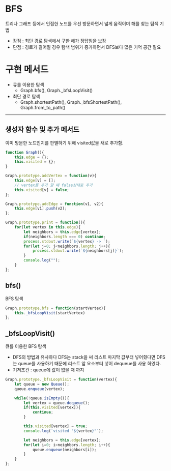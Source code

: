 # BFS
트리나 그래프 등에서 인접한 노드를 우선 방문하면서 넓게 움직이며 해를 찾는 탐색 기법
- 장점 : 최단 경로 탐색에서 구한 해가 정답임을 보장
- 단점 : 경로가 길어질 경우 탐색 범위가 증가하면서 DFS보다 많은 기억 공간 필요
# 구현 메서드
- 큐를 이용한 탐색
    - Graph.bfs(), Graph._bfsLoopVisit()
- 최단 경로 탐색
    - Graph.shortestPath(), Graph._bfsShortestPath(), Graph.from_to_path()
---
## 생성자 함수 및 추가 메서드
이미 방문한 노드인지를 판별하기 위해 visited값을 새로 추가함.
```javascript
function Graph(){
    this.edge = {};
    this.visited = {};
}

Graph.prototype.addVertex = function(v){
    this.edge[v] = [];
    // vertex를 추가 할 때 false상태로 추가
    this.visited[v] = false;
};

Graph.prototype.addEdge = function(v1, v2){
    this.edge[v1].push(v2);
};

Graph.prototype.print = function(){
    for(let vertex in this.edge){
        let neighbors = this.edge[vertex];
        if(neighbors.length === 0) continue;
        process.stdout.write(`${vertex} -> `);
        for(let j=0; j<neighbors.length; j++){
            process.stdout.write(`${neighbors[j]}`);
        }
        console.log("");
    }
};
```
## bfs()
BFS 탐색
```javascript
Graph.prototype.bfs = function(startVertex){
    this._bfsLoopVisit(startVertex)
};
```
## _bfsLoopVisit()
큐를 이용한 BFS 탐색
- DFS의 방법과 유사하다 DFS는 stack을 써 리스트 마지막 값부터 넣어줬다면 DFS는 queue를 사용하기 때문에 리스트 앞 요소부터 넣어 dequeue를 사용 하였다.
- 기저조건 : queue에 값이 없을 때 까지
```javascript
Graph.prototype._bfsLoopVisit = function(vertex){
    let queue = new Queue();
    queue.enqueue(vertex);

    while(!queue.isEmpty()){
        let vertex = queue.dequeue();
        if(this.visited[vertex]){
            continue;
        }

        this.visited[vertex] = true;
        console.log(`visited "${vertex}"`);

        let neighbors = this.edge[vertex];
        for(let i=0; i<neighbors.length; i++){
            queue.enqueue(neighbors[i]);
        }
    }
};
```
